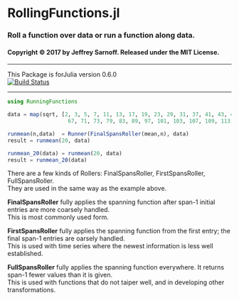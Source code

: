 # RollingFunctions.jl

### Roll a function over data or run a function along data.

#### Copyright © 2017 by Jeffrey Sarnoff.  Released under the MIT License.

-----

This Package is forJulia version 0.6.0    
[![Build Status](https://travis-ci.org/JeffreySarnoff/RollingFunctions.jl.svg?branch=master)](https://travis-ci.org/JeffreySarnoff/RollingFunctions.jl)

-----

```julia
using RunningFunctions

data = map(sqrt, [2, 3, 5, 7, 11, 13, 17, 19, 23, 29, 31, 37, 41, 43, 47, 53, 59, 61,
                   67, 71, 73, 79, 83, 89, 97, 101, 103, 107, 109, 113, 127, 131, 137 ]);

runmean(n,data)  = Runner(FinalSpansRoller(mean,n), data)
result = runmean(20, data)

runmean_20(data) = runmean(20, data)
result = runmean_20(data)
```

There are a few kinds of Rollers: FinalSpansRoller, FirstSpansRoller, FullSpansRoller.    
They are used in the same way as the example above.    

**FinalSpansRoller** fully applies the spanning function after span-1 initial entries are more coarsely handled.    
This is most commonly used form.

**FirstSpansRoller** fully applies the spanning function from the first entry; the final span-1 entries are oarsely handled.    
This is used with time series where the newest information is less well established.

**FullSpansRoller** fully applies the spanning function everywhere.  It returns span-1 fewer values than it is given.    
This is used with functions that do not taiper well, and in developing other transformations.
